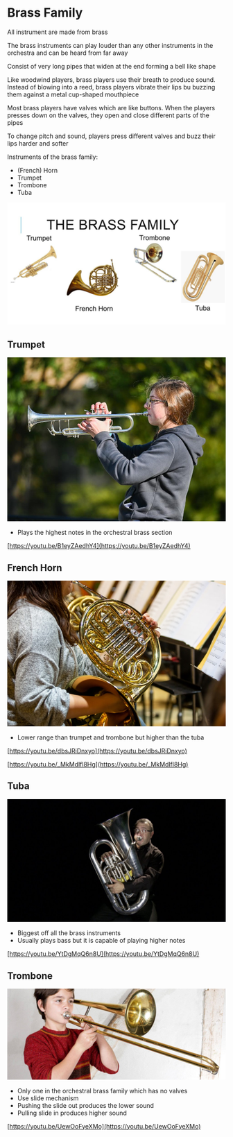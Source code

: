 # Brass Family

All instrument are made from brass

The brass instruments can play louder than any other instruments in the orchestra and can be heard from far away

Consist of very long pipes that widen at the end forming a bell like shape

Like woodwind players, brass players use their breath to produce sound. Instead of blowing into a reed, brass players vibrate their lips bu buzzing them against a metal cup-shaped mouthpiece

Most brass players have valves which are like buttons. When the players presses down on the valves, they open and close different parts of the pipes

To change pitch and sound, players press different valves and buzz their lips harder and softer

Instruments of the brass family:

- (French) Horn
- Trumpet
- Trombone
- Tuba

![1](brass/1.png)

## Trumpet

![2](brass/2.png)

- Plays the highest notes in the orchestral brass section

[https://youtu.be/B1eyZAedhY4](https://youtu.be/B1eyZAedhY4)

## French Horn

![3](brass/3.png)

- Lower range than trumpet and trombone but higher than the tuba

[https://youtu.be/dbsJRiDnxyo](https://youtu.be/dbsJRiDnxyo)

[https://youtu.be/_MkMdlfl8Hg](https://youtu.be/_MkMdlfl8Hg)

## Tuba

![4](brass/4.png)

- Biggest off all the brass instruments
- Usually plays bass but it is capable of playing higher notes

[https://youtu.be/YtDgMqQ6n8U](https://youtu.be/YtDgMqQ6n8U)

## Trombone

![5](brass/5.png)

- Only one in the orchestral brass family which has no valves
- Use slide mechanism
- Pushing the slide out produces the lower sound
- Pulling slide in produces higher sound

[https://youtu.be/UewOoFyeXMo](https://youtu.be/UewOoFyeXMo)
